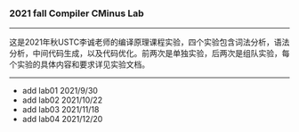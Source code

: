 ### 2021 fall Compiler CMinus Lab

---

这是2021年秋USTC李诚老师的编译原理课程实验，四个实验包含词法分析，语法分析，中间代码生成，以及代码优化。前两次是单独实验，后两次是组队实验，每个实验的具体内容和要求详见实验文档。

---

* add lab01 2021/9/30
* add lab02 2021/10/22
* add lab03 2021/11/18
* add lab04 2021/12/20

